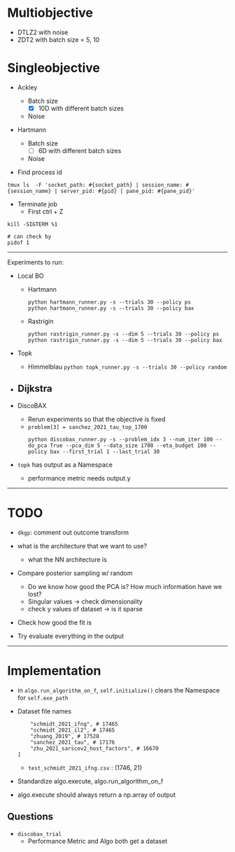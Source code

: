 

# Multiobjective
- DTLZ2 with noise
- ZDT2 with batch size = 5, 10

# Singleobjective
- Ackley
    - Batch size
        - [x] 10D with different batch sizes
    - Noise 
- Hartmann 
    - Batch size
        - [ ] 6D with different batch sizes
    - Noise


- Find process id
```
tmux ls  -F 'socket_path: #{socket_path} | session_name: #{session_name} | server_pid: #{pid} | pane_pid: #{pane_pid}'
```

- Terminate job
    - First ctrl + Z
```
kill -SIGTERM %1

# can check by 
pidof 1
```



------

Experiments to run:
- Local BO
    - Hartmann
        ```
        python hartmann_runner.py -s --trials 30 --policy ps
        python hartmann_runner.py -s --trials 30 --policy bax
        ```
    - Rastrigin
        ```
        python rastrigin_runner.py -s --dim 5 --trials 30 --policy ps
        python rastrigin_runner.py -s --dim 5 --trials 30 --policy bax
        ```
- Topk 
    - Himmelblau
        ```python topk_runner.py -s --trials 30 --policy random```
- Dijkstra
    - 
- DiscoBAX
    - Rerun experiments so that the objective is fixed
    - `problem[3] = sanchez_2021_tau_top_1700`
        ```
        python discobax_runner.py -s --problem_idx 3 --num_iter 100 --do_pca True --pca_dim 5 --data_size 1700 --eta_budget 100 --policy bax --first_trial 1 --last_trial 30
        ```






- `topk` has output as a Namespace
    - performance metric needs output.y


--- 
# TODO
- `dkgp`: comment out outcome transform

- what is the architecture that we want to use?
    - what the NN architecture is

- Compare posterior sampling w/ random
    - Do we know how good the PCA is? How much information have we lost?
    - Singular values -> check dimensionality
    - check y values of dataset -> is it sparse
    
- Check how good the fit is

- Try evaluate everything in the output

--- 
# Implementation

- in `algo.run_algorithm_on_f`, `self.initialize()` clears the Namespace for `self.exe_path`

- Dataset file names
    ```[
        "schmidt_2021_ifng", # 17465
        "schmidt_2021_il2", # 17465
        "zhuang_2019", # 17528
        "sanchez_2021_tau", # 17176
        "zhu_2021_sarscov2_host_factors", # 16670
    ]
    ```
    - `test_schmidt_2021_ifng.csv` : (1746, 21)

- Standardize algo.execute, algo.run_algorithm_on_f

- algo.execute should always return a np.array of output

## Questions
- `discobax_trial`
    - Performance Metric and Algo both get a dataset
